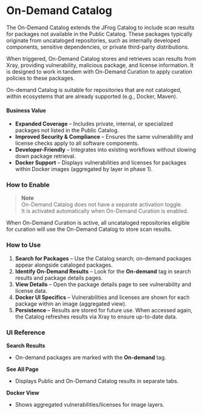 # On-Demand Catalog

The On-Demand Catalog extends the JFrog Catalog to include scan results for packages not available in the Public Catalog. These packages typically originate from uncataloged repositories, such as internally developed components, sensitive dependencies, or private third-party distributions.

When triggered, On-Demand Catalog stores and retrieves scan results from Xray, providing vulnerability, malicious package, and license information. It is designed to work in tandem with On-Demand Curation to apply curation policies to these packages.

On-demand Catalog is suitable for repositories that are not cataloged, within ecosystems that are already supported (e.g., Docker, Maven).

#### Business Value

* **Expanded Coverage** – Includes private, internal, or specialized packages not listed in the Public Catalog.
* **Improved Security & Compliance** – Ensures the same vulnerability and license checks apply to all software components.
* **Developer-Friendly** – Integrates into existing workflows without slowing down package retrieval.
* **Docker Support** – Displays vulnerabilities and licenses for packages within Docker images (aggregated by layer in phase 1).

### How to Enable

> **Note**\
> On-Demand Catalog does not have a separate activation toggle.\
> It is activated automatically when On-Demand Curation is enabled.

When On-Demand Curation is active, all uncataloged repositories eligible for curation will use the On-Demand Catalog to store scan results.

### How to Use

1. **Search for Packages** – Use the Catalog search; on-demand packages appear alongside cataloged packages.
2. **Identify On-Demand Results** – Look for the **On-demand** tag in search results and package details pages.
3. **View Details** – Open the package details page to see vulnerability and license data.
4. **Docker UI Specifics** – Vulnerabilities and licenses are shown for each package within an image (aggregated view).
5. **Persistence** – Results are stored for future use. When accessed again, the Catalog refreshes results via Xray to ensure up-to-date data.

### UI Reference

**Search Results**

* On-demand packages are marked with the **On-demand** tag.

**See All Page**

* Displays Public and On-Demand Catalog results in separate tabs.

**Docker View**

* Shows aggregated vulnerabilities/licenses for image layers.
